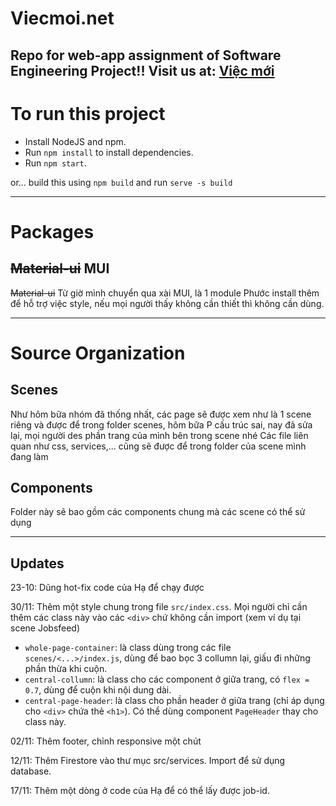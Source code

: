 # Viecmoi.net

Repo for web-app assignment of Software Engineering Project!!
Visit us at: [Việc mới](viec-moi.herokuapp.com)
---

# To run this project
- Install NodeJS and npm.
- Run `npm install` to install dependencies.
- Run `npm start`.

or... build this using `npm build` and run `serve -s build`
 
---
# Packages

## ~~Material-ui~~ MUI

~~Material-ui~~ Từ giờ mình chuyển qua xài MUI, là 1 module Phước install thêm để hỗ trợ việc style, nếu mọi người thấy không cần thiết thì không cần dùng.

---

# Source Organization

## Scenes

Như hôm bữa nhóm đã thống nhất, các page sẽ được xem như là 1 scene riêng và được để trong folder scenes, hôm bữa P cấu trúc sai, nay đã sửa lại, mọi người des phần trang của mình bên trong scene nhé
Các file liên quan như css, services,... cũng sẽ được để trong folder của scene mình đang làm

## Components

Folder này sẽ bao gồm các components chung mà các scene có thể sử dụng

---

## Updates
23-10: Dũng hot-fix code của Hạ để chạy được

30/11: Thêm một style chung trong file `src/index.css`. Mọi người chỉ cần thêm các class này vào các `<div>` chứ không cần import (xem ví dụ tại scene Jobsfeed)

- `whole-page-container`: là class dùng trong các file `scenes/<...>/index.js`, dùng để bao bọc 3 collumn lại, giấu đi những phần thừa khi cuộn.
- `central-collumn`: là class cho các component ở giữa trang, có `flex = 0.7`, dùng để cuộn khi nội dung dài.
- `central-page-header`: là class cho phần header ở giữa trang (chỉ áp dụng cho `<div>` chứa thẻ `<h1>`). Có thể dùng component `PageHeader` thay cho class này.

02/11: Thêm footer, chỉnh responsive một chút

12/11: Thêm Firestore vào thư mục src/services. Import để sử dụng database.

17/11: Thêm một dòng ở code của Hạ để có thể lấy được job-id. 


